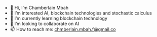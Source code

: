 - 👋 Hi, I’m Chamberlain Mbah
- 👀 I’m interested AI, blockchain technologies and stochastic calculus
- 🌱 I’m currently learning blockchain technology
- 💞️ I’m looking to collaborate on AI 
- 📫 How to reach me:  chmberlain.mbah.f@gmail.co

<!---
chambox/chambox is a ✨ special ✨ repository because its `README.md` (this file) appears on your GitHub profile.
You can click the Preview link to take a look at your changes.
--->
